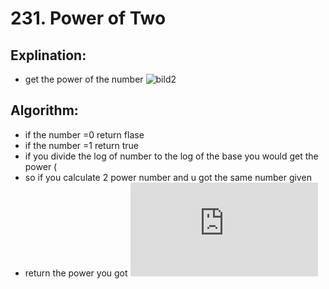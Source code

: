 # 231. Power of Two

 ## Explination:
 - get the power of the number
 ![bild2](https://user-images.githubusercontent.com/76526170/210006134-ac6de98f-cc35-41a0-a3f4-451de6ef5d82.jpg)
 
 ## Algorithm:
 - if the number =0 return flase
 - if the number =1 return true
 - if you divide the log of number to the log of the base you would get the power (
 - so if you calculate 2 power number and u got the same number given 
 - return the power you got
  ![rev](https://www.mathsisfun.com/algebra/logarithms.html)

 

